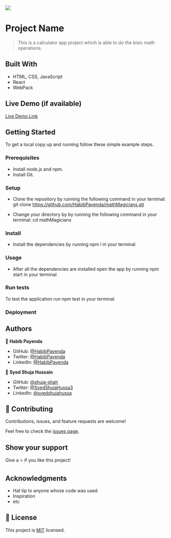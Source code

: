 ![](https://img.shields.io/badge/Microverse-blueviolet)

# Project Name

> This is a calculator app project which is able to do the bisic math operations.


## Built With

- HTML, CSS, JavaScript
- React
- WebPack 

## Live Demo (if available)

[Live Demo Link](https://6324c2d62139ab0f678d36d3--endearing-sopapillas-233e38.netlify.app)


## Getting Started

To get a local copy up and running follow these simple example steps.

### Prerequisites

- Install node.js and npm.
- Install Git.

### Setup

- Clone the repository by running the following command in your terminal:
    git clone https://github.com/HabibPayenda/mathMagicians.git
    
- Change your directory by by running the following command in your terminal:
    cd mathMagicians

### Install
- Install the dependencies by running npm i in your terminal

### Usage

- After all the dependencies are installed open the app by running npm start in your terminal

### Run tests

To test the application run npm test in your terminal.

### Deployment



## Authors

👤 **Habib Payenda**

- GitHub: [@HabibPayenda](https://github.com/githubhandle)
- Twitter: [@HabibPayenda](https://twitter.com/twitterhandle)
- LinkedIn: [@HabibPayenda](https://linkedin.com/in/linkedinhandle)

👤 **Syed Shuja Hussain**

- GitHub: [@shuja-shah](https://github.com/githubhandle)
- Twitter: [@SyedShujaHussa3](https://twitter.com/twitterhandle)
- LinkedIn: [@syedshujahussa](https://linkedin.com/in/linkedinhandle)

## 🤝 Contributing

Contributions, issues, and feature requests are welcome!

Feel free to check the [issues page](../../issues/).

## Show your support

Give a ⭐️ if you like this project!

## Acknowledgments

- Hat tip to anyone whose code was used
- Inspiration
- etc

## 📝 License

This project is [MIT](./MIT.md) licensed.
